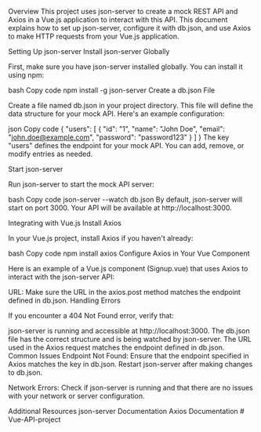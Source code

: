 Overview
This project uses json-server to create a mock REST API and Axios in a Vue.js application to interact with this API. This document explains how to set up json-server, configure it with db.json, and use Axios to make HTTP requests from your Vue.js application.

Setting Up json-server
Install json-server Globally

First, make sure you have json-server installed globally. You can install it using npm:

bash
Copy code
npm install -g json-server
Create a db.json File

Create a file named db.json in your project directory. This file will define the data structure for your mock API. Here's an example configuration:

json
Copy code
{
  "users": [
    {
      "id": "1",
      "name": "John Doe",
      "email": "john.doe@example.com",
      "password": "password123"
    }
  ]
}
The key "users" defines the endpoint for your mock API. You can add, remove, or modify entries as needed.

Start json-server

Run json-server to start the mock API server:

bash
Copy code
json-server --watch db.json
By default, json-server will start on port 3000. Your API will be available at http://localhost:3000.

Integrating with Vue.js
Install Axios

In your Vue.js project, install Axios if you haven't already:

bash
Copy code
npm install axios
Configure Axios in Your Vue Component

Here is an example of a Vue.js component (Signup.vue) that uses Axios to interact with the json-server API:


URL: Make sure the URL in the axios.post method matches the endpoint defined in db.json.
Handling Errors

If you encounter a 404 Not Found error, verify that:

json-server is running and accessible at http://localhost:3000.
The db.json file has the correct structure and is being watched by json-server.
The URL used in the Axios request matches the endpoint defined in db.json.
Common Issues
Endpoint Not Found: Ensure that the endpoint specified in Axios matches the key in db.json. Restart json-server after making changes to db.json.

Network Errors: Check if json-server is running and that there are no issues with your network or server configuration.

Additional Resources
json-server Documentation
Axios Documentation
#   V u e - A P I - p r o j e c t  
 